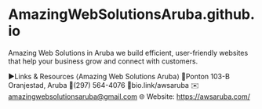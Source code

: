 # AmazingWebSolutionsAruba.github.io


Amazing Web Solutions in Aruba we build efficient, user-friendly websites that help your business grow and connect with customers.

▶︎Links & Resources
⟨Amazing Web Solutions Aruba⟩
📍Ponton 103-B Oranjestad, Aruba
📲(297) 564-4076
🔗bio.link/awsaruba
✉️amazingwebsolutionsaruba@gmail.com
🌐 Website: https://awsaruba.com/
